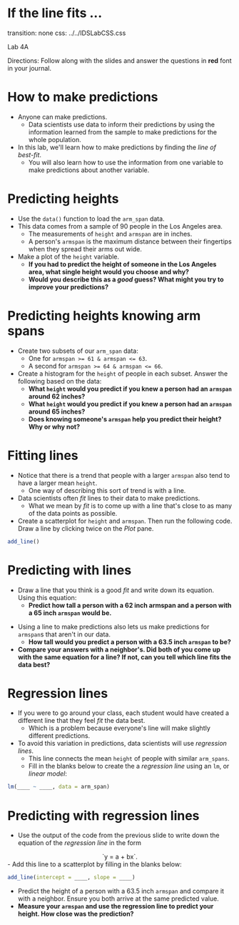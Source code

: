 If the line fits ...
===
transition: none
css: ../../IDSLabCSS.css

Lab 4A

Directions: Follow along with the slides and answer the questions in **red** font in your journal.



How to make predictions
===
- Anyone can make predictions.
    - Data scientists use data to inform their predictions by using the information learned from the sample to make predictions for the whole population.
- In this lab, we'll learn how to make predictions by finding the _line of best-fit_.
    - You will also learn how to use the information from one variable to make predictions about another variable.


Predicting heights
===

- Use the `data()` function to load the `arm_span` data.
- This data comes from a sample of 90 people in the Los Angeles area.
    - The measurements of `height` and `armspan` are in inches.
    - A person's `armspan` is the maximum distance between their fingertips when they spread their arms out wide.
- Make a plot of the `height` variable.
    - **If you had to predict the height of someone in the Los Angeles area, what single height would you choose and why?**
    - **Would you describe this as a _good_ guess? What might you try to improve your predictions?**


Predicting heights knowing arm spans
===

- Create two subsets of our `arm_span` data: 
    - One for `armspan >= 61 & armspan <= 63`. 
    - A second for `armspan >= 64 & armspan <= 66`.
- Create a histogram for the `height` of people in each subset. Answer the following based on the data:
    - **What `height` would you predict if you knew a person had an `armspan` around 62 inches?**
    - **What `height` would you predict if you knew a person had an `armspan` around 65 inches?**
    - **Does knowing someone's `armspan` help you predict their height? Why or why not?**




<!-- Problems with using the mean -->
<!-- === -->

<!-- - Using `mean` values to make predictions has a few drawbacks which we highlight below: -->
<!-- - Calculate the `mean` `height` of people who have an `armspan` of 69 and 70 inches.  -->
<!--     - **How much taller is the person with a 70 inch `armspan` than the 69 inch `armspan`, on average? Does this seem reasonable?** -->
<!--     - **How tall would you predict someone who had a 69.5 inch `armspan` to be?** -->


Fitting lines
===

<!-- - Making predictions using means can lead to drastic jumps in predicted values. -->
<!--     - They also leave us unable to make predictions for inbetween values, like 69.5. -->
<!-- - For these reasons, data scientists often _fit_ lines to their data to make predictions. -->
- Notice that there is a trend that people with a larger `armspan` also tend to have a larger mean `height`.
    - One way of describing this sort of trend is with a line.
- Data scientists often _fit_ lines to their data to make predictions.    
    - What we mean by _fit_ is to come up with a line that's close to as many of the data points as possible.
- Create a scatterplot for `height` and `armspan`. Then run the following code. Draw a line by clicking twice on the _Plot_ pane.

```r
add_line()
```


Predicting with lines
===

- Draw a line that you think is a good _fit_ and write down its equation. Using this equation:
    - **Predict how tall a person with a 62 inch armspan and a person with a 65 inch `armspan` would be.**
    
<!-- - **How much taller is the person with a 70 inch `armspan` than the 69 inch `armspan`? Does this difference seem more reasonable than the difference we calculated using the means?**   -->
- Using a line to make predictions also lets us make predictions for `armspan`s that aren't in our data.
    - **How tall would you predict a person with a 63.5 inch `armspan` to be?**
- **Compare your answers with a neighbor's. Did both of you come up with the same equation for a line? If not, can you tell which line fits the data best?**

Regression lines
===

- If you were to go around your class, each student would have created a different line that they feel _fit_ the data best.
    - Which is a problem because everyone's line will make slightly different predictions.
- To avoid this variation in predictions, data scientists will use _regression lines_.
    - This line connects the mean `height` of people with similar `arm_spans`.
    - Fill in the blanks below to create the a _regression line_ using an `lm`, or _linear model_:


```r
lm(____ ~ ____, data = arm_span)
```

Predicting with regression lines
=== 

- Use the output of the code from the previous slide to write down the equation of the _regression line_ in the form  
<center>`y = a + bx`.</center>
- Add this line to a scatterplot by filling in the blanks below:

```r
add_line(intercept = ____, slope = ____)
```

- Predict the height of a person with a 63.5 inch `armspan` and compare it with a neighbor. Ensure you both arrive at the same predicted value.
- **Measure your `armspan` and use the regression line to predict your height. How close was the prediction?**
